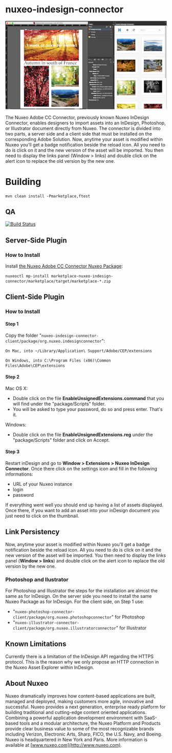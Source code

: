 # nuxeo-indesign-connector

<img src="Screen-Shot.png"/>  

The Nuxeo Adobe CC Connector, previously known Nuxeo InDesign Connector, enables designers to import assets into an InDesign, Photoshop, or Illustrator document directly from Nuxeo. The connector is divided into two parts, a server side and a client side that must be installed on the corresponding Adobe Solution.  Now, anytime your asset is modified within Nuxeo you'll get a badge notification beside the reload icon. All you need to do is click on it and the new version of the asset will be imported. You then need to display the links panel (Window > links) and double click on the alert icon to replace the old version by the new one.

# Building
    mvn clean install -Pmarketplace,ftest

## QA

[![Build Status](https://qa.nuxeo.org/jenkins/job/master/job/addons_FT_nuxeo-indesign-connector-master/)](https://qa.nuxeo.org/jenkins/job/master/job/addons_FT_nuxeo-indesign-connector-master/)

## Server-Side Plugin

### How to Install

Install [the Nuxeo Adobe CC Connector Nuxeo Package](https://connect.nuxeo.com/nuxeo/site/marketplace/package/nuxeo-indesign-connector-marketplace):

    nuxeoctl mp-install marketplace-nuxeo-indesign-connector/marketplace/target/marketplace-*.zip


## Client-Side Plugin

### How to Install

#### Step 1

Copy the folder "`nuxeo-indesign-connector-client/package/org.nuxeo.indesignconnector`":
```
On Mac, into ~/Library/Application\ Support/Adobe/CEP/extensions
```
```
On Windows, into C:\Program Files (x86)\Common Files\Adobe\CEP\extensions
```

#### Step 2

Mac OS X:

- Double click on the file **EnableUnsignedExtensions.command** that you will find under the "package/Scripts" folder.
- You will be asked to type your password, do so and press enter. That's it.

Windows:

- Double click on the file **EnableUnsignedExtensions.reg** under the "package/Scripts" folder and click on Accept.

#### Step 3

Restart inDesign and go to **Window > Extensions > Nuxeo InDesign Connector**.
Once there click on the settings icon and fill in the following informations:
- URL of your Nuxeo instance
- login
- password

If everything went well you should end up having a list of assets displayed.
Once there, if you want to add an asset into your inDesign document you just need to click on the thumbnail.

## Link Persistency
Now, anytime your asset is modified within Nuxeo you'll get a badge notification beside the reload icon. All you need to do is click on it and the new version of the asset will be imported.
You then need to display the links panel (**Window > links**) and double click on the alert icon to replace the old version by the new one.

### Photoshop and Ilustrator 
For Photoshop and Illustrator the steps for the installation are almost the same as for InDesign.
On the server side you need to install the same Nuxeo Package as for InDesign. 
For the client side, on Step 1 use:
- "`nuxeo-photoshop-connector-client/package/org.nuxeo.photoshopconnector`" for Photoshop
- "`nuxeo-illustrator-connector-client/package/org.nuxeo.illustratorconnector`" for Illustrator


## Known Limitations
Currently there is a limitation of the InDesign API regarding the HTTPS protocol. This is the reason why we only propose an HTTP connection in the Nuxeo Asset Explorer within InDesign.

## About Nuxeo

Nuxeo dramatically improves how content-based applications are built, managed and deployed, making customers more agile, innovative and successful. Nuxeo provides a next generation, enterprise ready platform for building traditional and cutting-edge content oriented applications. Combining a powerful application development environment with
SaaS-based tools and a modular architecture, the Nuxeo Platform and Products provide clear business value to some of the most recognizable brands including Verizon, Electronic Arts, Sharp, FICO, the U.S. Navy, and Boeing. Nuxeo is headquartered in New York and Paris.
More information is available at [www.nuxeo.com](http://www.nuxeo.com).
